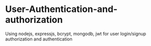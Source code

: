 # User-Authentication-and-authorization
Using nodejs, expressjs, bcrypt,  mongodb, jwt  for user login/signup authorization and authentication
